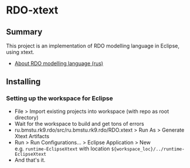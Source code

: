 # RDO-xtext
## Summary
This project is an implementation of RDO modelling language in Eclipse, using xtext.
* [About RDO modelling language (rus)](http://rdo.rk9.bmstu.ru/help/help/rdo_lang_rus/html/rdo_intro.htm)

## Installing  
### Setting up the workspace for Eclipse
* File > Import existing projects into workspace (with repo as root directory)
* Wait for the workspace to build and get tons of errors
* ru.bmstu.rk9.rdo/src/ru.bmstu.rk9.rdo/RDO.xtext > Run As > Generate Xtext Artifacts
* Run > Run Configurations... > Eclipse Application > New  
    e.g. `runtime-EclipseXtext` with location `${workspace_loc}/../runtime-EclipseXtext`
* And that's it.